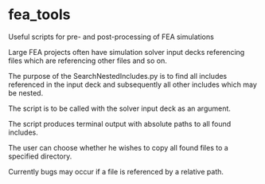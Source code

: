 # fea_tools
Useful scripts for pre- and post-processing of FEA simulations

Large FEA projects often have simulation solver input decks referencing files which are referencing other files and so on.

The purpose of the SearchNestedIncludes.py is to find all includes referenced in the input deck and subsequently all other includes which may be nested.

The script is to be called with the solver input deck as an argument.

The script produces terminal output with absolute paths to all found includes.

The user can choose whether he wishes to copy all found files to a specified directory.

Currently bugs may occur if a file is referenced by a relative path.
